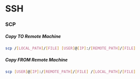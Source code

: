 # SSH

### SCP
##### Copy TO Remote Machine
```sh
scp /[LOCAL_PATH]/[FILE] [USER]@[IP]:/[REMOTE_PATH]/[FILE]
```

##### Copy FROM Remote Machine
```sh
scp [USER]@[IP]:/[REMOTE_PATH]/[FILE] /[LOCAL_PATH]/[FILE]
```